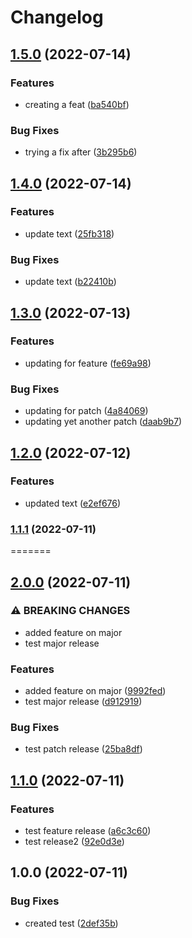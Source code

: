 # Changelog


## [1.5.0](https://www.github.com/VirendraRaval/pipeline/compare/v1.4.0...v1.5.0) (2022-07-14)


### Features

* creating a feat ([ba540bf](https://www.github.com/VirendraRaval/pipeline/commit/ba540bf1378614ac629300b15dc52460c8caa8cb))


### Bug Fixes

* trying a fix after ([3b295b6](https://www.github.com/VirendraRaval/pipeline/commit/3b295b67321fda45a4567ce4bf1a8029493c3c5a))

## [1.4.0](https://www.github.com/VirendraRaval/pipeline/compare/v1.3.0...v1.4.0) (2022-07-14)


### Features

* update text ([25fb318](https://www.github.com/VirendraRaval/pipeline/commit/25fb31808eff9dc4bb07f90167fd0746edaa5a76))


### Bug Fixes

* update text ([b22410b](https://www.github.com/VirendraRaval/pipeline/commit/b22410ba7cbc22f8802e58c322050f7537ea2f49))

## [1.3.0](https://www.github.com/VirendraRaval/pipeline/compare/v1.2.0...v1.3.0) (2022-07-13)


### Features

* updating for feature ([fe69a98](https://www.github.com/VirendraRaval/pipeline/commit/fe69a9874705f9cd01ebbb966accbd37d2f4d654))


### Bug Fixes

* updating for patch ([4a84069](https://www.github.com/VirendraRaval/pipeline/commit/4a840699cdbdbbbdf27eb6c7f46bfaec20fe2a46))
* updating yet another patch ([daab9b7](https://www.github.com/VirendraRaval/pipeline/commit/daab9b73fb91a6731da2a1792a141757669fe073))

## [1.2.0](https://www.github.com/VirendraRaval/pipeline/compare/v1.1.1...v1.2.0) (2022-07-12)


### Features

* updated text ([e2ef676](https://www.github.com/VirendraRaval/pipeline/commit/e2ef676d7a399e4862cf0bca4b4f454476d59a81))

### [1.1.1](https://www.github.com/VirendraRaval/pipeline/compare/v1.1.0...v1.1.1) (2022-07-11)
=======
## [2.0.0](https://www.github.com/VirendraRaval/pipeline/compare/v1.1.0...v2.0.0) (2022-07-11)


### ⚠ BREAKING CHANGES

* added feature on major
* test major release

### Features

* added feature on major ([9992fed](https://www.github.com/VirendraRaval/pipeline/commit/9992fed5a2694fb3fede57e9c29ba362d0ad0f8e))
* test major release ([d912919](https://www.github.com/VirendraRaval/pipeline/commit/d912919456f3a157ffc204293154cd666c924c42))



### Bug Fixes

* test patch release ([25ba8df](https://www.github.com/VirendraRaval/pipeline/commit/25ba8dfc0ac03e801bd9da435e440b770ad7be6b))

## [1.1.0](https://www.github.com/VirendraRaval/pipeline/compare/v1.0.0...v1.1.0) (2022-07-11)


### Features

* test feature release ([a6c3c60](https://www.github.com/VirendraRaval/pipeline/commit/a6c3c607820098982cb4cdf43621de4a3f8be2da))
* test release2 ([92e0d3e](https://www.github.com/VirendraRaval/pipeline/commit/92e0d3ec32cd502885dbd8d232b9d2dec0a88cb3))

## 1.0.0 (2022-07-11)


### Bug Fixes

* created test ([2def35b](https://www.github.com/VirendraRaval/pipeline/commit/2def35bf1cc9404473dfd23c2b9e0faad3d06d2a))
